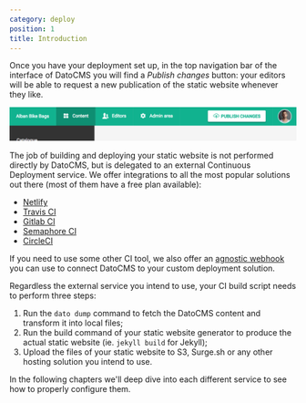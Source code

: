 ```yaml
---
category: deploy
position: 1
title: Introduction
---
```


Once you have your deployment set up, in the top navigation bar of the interface of DatoCMS you will find a *Publish changes* button: your editors will be able to request a new publication of the static website whenever they like.

![foo](../images/publish-button.png)

The job of building and deploying your static website is not performed directly by DatoCMS, but is delegated to an external Continuous Deployment service. We offer integrations to all the most popular solutions out there (most of them have a free plan available):

* [Netlify](/docs/deployment/netlify/)
* [Travis CI](/docs/deployment/travis/)
* [Gitlab CI](/docs/deployment/gitlab/)
* [Semaphore CI](/docs/deployment/semaphore/)
* [CircleCI](/docs/deployment/circleci/)

If you need to use some other CI tool, we also offer an [agnostic webhook](/docs/deployment/custom/) you can use to connect DatoCMS to your custom deployment solution. 

Regardless the external service you intend to use, your CI build script needs to perform three steps:

1. Run the `dato dump` command to fetch the DatoCMS content and transform it into local files;
1. Run the build command of your static website generator to produce the actual static website (ie. `jekyll build` for Jekyll);
1. Upload the files of your static website to S3, Surge.sh or any other hosting solution you intend to use.

In the following chapters we'll deep dive into each different service to see how to properly configure them.

